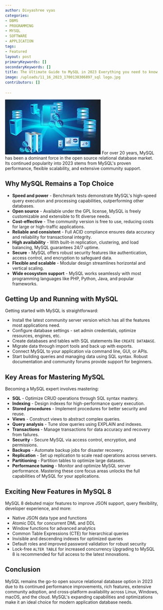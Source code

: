 ```yaml
---
author: Divyashree vyas
categories: 
- DBMS
- PROGRAMMING
- MYSQL
- SOFTWARE
- APPLICATION
tags: 
- Featured
layout: post
primaryKeywords: []
secondaryKeywords: []
title: The Ultimate Guide to MySQL in 2023 Everything you need to know
image: /uploads/11_16_2023_1700138306897_sql logo.jpg
contributors: []

---
```

  ![](/uploads/11_16_2023_1700138818472_jpeg)
For over 20 years, MySQL has been a dominant force in the open source relational database market. Its continued popularity into 2023 stems from MySQL's proven performance, flexible scalability, and extensive community support.
## Why MySQL Remains a Top Choice
- **Speed and power** - Benchmark tests demonstrate MySQL's high-speed query execution and processing capabilities, outperforming other databases.
- **Open source** - Available under the GPL license, MySQL is freely customizable and extensible to fit diverse needs.
- **Cost-effective** - The community version is free to use, reducing costs for large or high-traffic applications.
- **Reliable and consistent** - Full ACID compliance ensures data accuracy and reliability for transactional integrity.
- **High availability** - With built-in replication, clustering, and load balancing, MySQL guarantees 24/7 uptime.
- **Secure** - MySQL offers robust security features like authentication, access control, and encryption to safeguard data.
- **Flexible and scalable** - Modular design streamlines horizontal and vertical scaling.
- **Wide ecosystem support** - MySQL works seamlessly with most programming languages like PHP, Python, Java, and popular frameworks.
## Getting Up and Running with MySQL
Getting started with MySQL is straightforward:
- Install the latest community server version which has all the features most applications need.
- Configure database settings - set admin credentials, optimize resources, engines, etc.
- Create databases and tables with SQL statements like `CREATE DATABASE`.
- Migrate data through import tools and back up with exports.
- Connect MySQL to your application via command line, GUI, or APIs.
- Start building queries and managing data using SQL syntax.
Robust documentation and community forums provide support for beginners.
## Key Areas for Mastering MySQL
Becoming a MySQL expert involves mastering:
- **SQL** - Optimize CRUD operations through SQL syntax mastery.
- **Indexing** - Design indexes for high-performance query execution.
- **Stored procedures** - Implement procedures for better security and reuse.
- **Views** - Construct views to abstract complex queries.
- **Query analysis** - Tune slow queries using EXPLAIN and indexes.
- **Transactions** - Manage transactions for data accuracy and recovery from failures.
- **Security** - Secure MySQL via access control, encryption, and permissions.
- **Backups** - Automate backup jobs for disaster recovery.
- **Replication** - Set up replication to scale read operations across servers.
- **Partitioning** - Partition tables to optimize large datasets.
- **Performance tuning** - Monitor and optimize MySQL server performance.
Mastering these core focus areas unlocks the full capabilities of MySQL for your applications.
## Exciting New Features in MySQL 8
MySQL 8 debuted major features to improve JSON support, query flexibility, developer experience, and more:
- Native JSON data type and functions
- Atomic DDL for concurrent DML and DDL
- Window functions for advanced analytics
- Common Table Expressions (CTE) for hierarchical queries
- Invisible and descending indexes for optimized queries
- Default roles and improved password validation for robust security
- Lock-free `ALTER TABLE` for increased concurrency
Upgrading to MySQL 8 is recommended for full access to the latest innovations.
## Conclusion
MySQL remains the go-to open source relational database option in 2023 due to its continued performance improvements, rich features, extensive community adoption, and cross-platform availability across Linux, Windows, macOS, and the cloud. MySQL's expanding capabilities and optimizations make it an ideal choice for modern application database needs.






